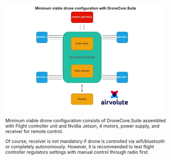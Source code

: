 ![minimum_viable_config_diagram](uploads/f30537faff2a9ff4e8dbf3040a72ba77/minimum_viable_config_diagram.jpg)

Minimum viable drone configuration consists of DroneCore.Suite assembled with Flight controller unit and Nvidia Jetson, 4 motors, power supply, and receiver for remote control. 

Of course, receiver is not mandatory if drone is controlled via wifi/bluetooth or completely autonomously. However, it is recommended to test flight controller regulators settings with manual control through radio first.